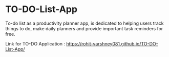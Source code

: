 # TO-DO-List-App
To-do list as a productivity planner app, is dedicated to helping users track things to do, make daily planners and provide important task reminders for free.

Link for TO-DO Application : https://rohit-varshney081.github.io/TO-DO-List-App/
